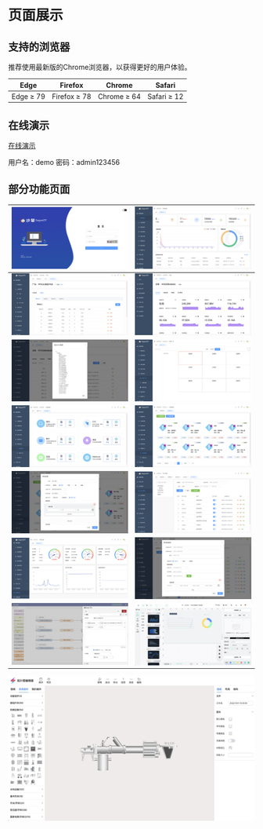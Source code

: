 # 页面展示


## 支持的浏览器

推荐使用最新版的Chrome浏览器，以获得更好的用户体验。

| Edge      | Firefox      | Chrome      | Safari      |
| --------- | ------------ | ----------- | ----------- |
| Edge ≥ 79 | Firefox ≥ 78 | Chrome ≥ 64 | Safari ≥ 12 |

## 在线演示

[在线演示](http://sagoo.top)

用户名：demo  密码：admin123456

## 部分功能页面

| ![登录页](../../public/imgs/demo/01.png)          | ![物联概览](../../public/imgs/demo/02.png)     |
|------------------------------------------------| --------------------------------------------------- |
| ![物模型管理](../../public/imgs/demo/03.png)   | ![设备数据监测](../../public/imgs/demo/04.png) |
| ![设备数据日志](../../public/imgs/demo/05.png)  | ![视频监控](../../public/imgs/demo/08.png)     |
| ![通知配置](../../public/imgs/demo/09.png)    | ![告警配置管理](../../public/imgs/demo/10.png) |
| ![告警规则配置](../../public/imgs/demo/11.png)  | ![用户管理](../../public/imgs/demo/12.png)     |
| ![系统监控](../../public/imgs/demo/13.png)    | ![数据汇聚中心](../../public/imgs/demo/14.png) |
| ![可视化规则引擎](../../public/imgs/demo/07.png) | ![可视化大屏](../../public/imgs/demo/06.png)   |

![组态界面](../../public/imgs/configure.jpg)










